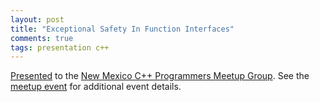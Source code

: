 ```yaml
---
layout: post
title: "Exceptional Safety In Function Interfaces"
comments: true
tags: presentation c++
---
```


[Presented](/presentation/exception-safety-cpp.pdf) to the [New Mexico C++ Programmers Meetup Group](https://www.meetup.com/new-mexico-cpp-programmers/).
See the [meetup event](https://www.meetup.com/new-mexico-cpp-programmers/events/292553722/) for additional event details.
